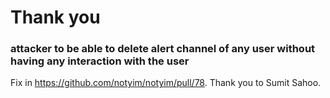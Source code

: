 # Thank you

### attacker to be able to delete alert channel of any user without having any interaction with the user

Fix in https://github.com/notyim/notyim/pull/78. Thank you to Sumit
Sahoo.
